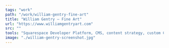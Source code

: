 ```yaml
---
tags: "work"
path: "/work/william-gentry-fine-art"
title: "William Gentry — Fine Art"
url: "https://www.williamgentryart.com"
src: ""
tools: "Squarespace Developer Platform, CMS, content strategy, custom CSS, LESS, JSON, Git, Photoshop"
image: "./william-gentry-screenshot.jpg"
---
```

